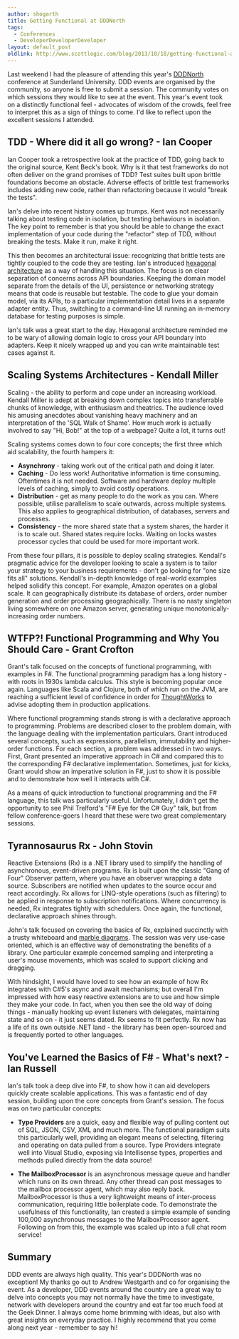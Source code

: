 ```yaml
---
author: shogarth
title: Getting Functional at DDDNorth
tags:
  - Conferences
  - DeveloperDeveloperDeveloper
layout: default_post
oldlink: http://www.scottlogic.com/blog/2013/10/18/getting-functional-at-dddnorth.html
---
```


Last weekend I had the pleasure of attending this year's [DDDNorth](http://dddnorth.co.uk/) conference at Sunderland University. DDD events are organised by the community, so anyone is free to submit a session. The community votes on which sessions they would like to see at the event. This year's event took on a distinctly functional feel - advocates of wisdom of the crowds, feel free to interpret this as a sign of things to come. I'd like to reflect upon the excellent sessions I attended.

## TDD - Where did it all go wrong? - Ian Cooper
Ian Cooper took a retrospective look at the practice of TDD, going back to the original source, Kent Beck's book. Why is it that test frameworks do not often deliver on the grand promises of TDD? Test suites built upon brittle foundations become an obstacle. Adverse effects of brittle test frameworks includes adding new code, rather than refactoring because it would "break the tests".

Ian's delve into recent history comes up trumps. Kent was not necessarily talking about testing code in isolation, but testing behaviours in isolation. The key point to remember is that you should be able to change the exact implementation of your code during the "refactor" step of TDD, without breaking the tests. Make it run, make it right.

This then becomes an architectural issue: recognizing that brittle tests are tightly coupled to the code they are testing. Ian's introduced [hexagonal architecture](http://alistair.cockburn.us/Hexagonal+architecture) as a way of handling this situation. The focus is on clear separation of concerns across API boundaries. Keeping the domain model separate from the details of the UI, persistence or networking strategy means that code is reusable but testable. The code to glue your domain model, via its APIs, to a particular implementation detail lives in a separate adapter entity. Thus, switching to a command-line UI running an in-memory database for testing purposes is simple.

Ian's talk was a great start to the day. Hexagonal architecture reminded me to be wary of allowing domain logic to cross your API boundary into adapters. Keep it nicely wrapped up and you can write maintainable test cases against it.

## Scaling Systems Architectures - Kendall Miller
Scaling - the ability to perform and cope under an increasing workload. Kendall Miller is adept at breaking down complex topics into transferrable chunks of knowledge, with enthusiasm and theatrics. The audience loved his amusing anecdotes about vanishing heavy machinery and an interpretation of the 'SQL Walk of Shame'. How much work is actually involved to say "Hi, Bob!" at the top of a webpage? Quite a lot, it turns out!

Scaling systems comes down to four core concepts; the first three which aid scalability, the fourth hampers it:
+ **Asynchrony** - taking work out of the critical path and doing it later.
+ **Caching** - Do less work! Authoritative information is time consuming. Oftentimes it is not needed. Software and hardware deploy multiple levels of caching, simply to avoid costly operations.
+ **Distribution** - get as many people to do the work as you can. Where possible, utilise parallelism to scale outwards, across multiple systems. This also applies to geographical distribution, of databases, servers and processes.
+ **Consistency** - the more shared state that a system shares, the harder it is to scale out. Shared states require locks. Waiting on locks wastes processor cycles that could be used for more important work.

From these four pillars, it is possible to deploy scaling strategies. Kendall's pragmatic advice for the developer looking to scale a system is to tailor your strategy to your business requirements - don't go looking for "one size fits all" solutions. Kendall's in-depth knowledge of real-world examples helped solidify this concept. For example, Amazon operates on a global scale. It can geographically distribute its database of orders, order number generation and order processing geographically. There is no nasty singleton living somewhere on one Amazon server, generating unique monotonically-increasing order numbers.

## WTFP?! Functional Programming and Why You Should Care - Grant Crofton
Grant's talk focused on the concepts of functional programming, with examples in F#. The functional programming paradigm has a long history - with roots in 1930s lambda calculus. This style is becoming popular once again. Languages like Scala and Clojure, both of which run on the JVM, are reaching a sufficient level of confidence in order for [ThoughtWorks](http://www.thoughtworks.com/radar) to advise adopting them in production applications.

Where functional programming stands strong is with a declarative approach to programming. Problems are described closer to the problem domain, with the language dealing with the implementation particulars. Grant introduced several concepts, such as expressions, parallelism, immutability and higher-order functions. For each section, a problem was addressed in two ways. First, Grant presented an imperative approach in C# and compared this to the corresponding F# declarative implementation. Sometimes, just for kicks, Grant would show an imperative solution in F#, just to show it is possible and to demonstrate how well it interacts with C#.

As a means of quick introduction to functional programming and the F# language, this talk was particularly useful. Unfortunately, I didn't get the opportunity to see Phil Trelford's "F# Eye for the C# Guy" talk, but from fellow conference-goers I heard that these were two great complementary sessions.

## Tyrannosaurus Rx - John Stovin
Reactive Extensions (Rx) is a .NET library used to simplify the handling of asynchronous, event-driven programs. Rx is built upon the classic "Gang of Four" Observer pattern, where you have an observer wrapping a data source. Subscribers are notified when updates to the source occur and react accordingly. Rx allows for LINQ-style operations (such as filtering) to be applied in response to subscription notifications. Where concurrency is needed, Rx integrates tightly with schedulers. Once again, the functional, declarative approach shines through.

John's talk focused on covering the basics of Rx, explained succinctly with a trusty whiteboard and [marble diagrams](http://rxwiki.wikidot.com/marble-diagrams). The session was very use-case oriented, which is an effective way of demonstrating the benefits of a library. One particular example concerned sampling and interpreting a user's mouse movements, which was scaled to support clicking and dragging.

With hindsight, I would have loved to see how an example of how Rx integrates with C#5's async and await mechanisms; but overall I'm impressed with how easy reactive extensions are to use and how simple they make your code. In fact, when you then see the old way of doing things - manually hooking up event listeners with delegates, maintaining state and so on - it just seems dated. Rx seems to fit perfectly. Rx now has a life of its own outside .NET land - the library has been open-sourced and is frequently ported to other languages.

## You've Learned the Basics of F# - What's next? - Ian Russell
Ian's talk took a deep dive into F#, to show how it can aid developers quickly create scalable applications. This was a fantastic end of day session, building upon the core concepts from Grant's session. The focus was on two particular concepts:

- **Type Providers** are a quick, easy and flexible way of pulling content out of SQL, JSON, CSV, XML and much more. The functional paradigm suits this particularly well, providing an elegant means of selecting, filtering and operating on data pulled from a source. Type Providers integrate well into Visual Studio, exposing via Intellisense types, properties and methods pulled directly from the data source!

- **The MailboxProcessor** is an asynchronous message queue and handler which runs on its own thread. Any other thread can post messages to the mailbox processor agent, which may also reply back. MailboxProcessor is thus a very lightweight means of inter-process communication, requiring little boilerplate code. To demonstrate the usefulness of this functionality, Ian created a simple example of sending 100,000 asynchronous messages to the MailboxProcessor agent. Following on from this, the example was scaled up into a full chat room service!


## Summary
DDD events are always high quality. This year's DDDNorth was no exception! My thanks go out to Andrew Westgarth and co for organising the event. As a developer, DDD events around the country are a great way to delve into concepts you may not normally have the time to investigate, network with developers around the country and eat far too much food at the Geek Dinner. I always come home brimming with ideas, but also with great insights on everyday practice. I highly recommend that you come along next year - remember to say hi!


